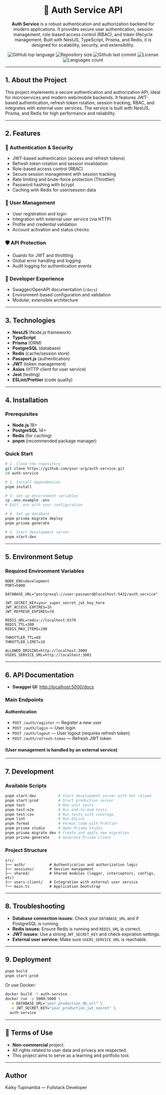 <div align="center">

# 🔐 Auth Service API

**Auth Service** is a robust authentication and authorization backend for modern applications. It provides secure user authentication, session management, role-based access control (RBAC), and token lifecycle management. Built with NestJS, TypeScript, Prisma, and Redis, it is designed for scalability, security, and extensibility.

</div>

<div align="center">

![GitHub top language](https://img.shields.io/github/languages/top/kaikyMoura/auth_service)
![Repository size](https://img.shields.io/github/repo-size/kaikyMoura/auth_service)
![Github last commit](https://img.shields.io/github/last-commit/kaikyMoura/auth_service)
![License](https://img.shields.io/badge/license-UNLICENSED-blue)
![Languages count](https://img.shields.io/github/languages/count/kaikyMoura/auth_service)

</div>

---

## 1. About the Project

This project implements a secure authentication and authorization API, ideal for microservices and modern web/mobile backends. It features JWT-based authentication, refresh token rotation, session tracking, RBAC, and integrates with external user services. The service is built with NestJS, Prisma, and Redis for high performance and reliability.

---

## 2. Features

### 🔐 Authentication & Security
- JWT-based authentication (access and refresh tokens)
- Refresh token rotation and session invalidation
- Role-based access control (RBAC)
- Secure session management with session tracking
- Rate limiting and brute-force protection (Throttler)
- Password hashing with bcrypt
- Caching with Redis for user/session data

### 👥 User Management
- User registration and login
- Integration with external user service (via HTTP)
- Profile and credential validation
- Account activation and status checks

### 🛡️ API Protection
- Guards for JWT and throttling
- Global error handling and logging
- Audit logging for authentication events

### 🧰 Developer Experience
- Swagger/OpenAPI documentation (`/docs`)
- Environment-based configuration and validation
- Modular, extensible architecture

---

## 3. Technologies

- **NestJS** (Node.js framework)
- **TypeScript**
- **Prisma** (ORM)
- **PostgreSQL** (database)
- **Redis** (cache/session store)
- **Passport.js** (authentication)
- **JWT** (token management)
- **Axios** (HTTP client for user service)
- **Jest** (testing)
- **ESLint/Prettier** (code quality)

---

## 4. Installation

### Prerequisites
- **Node.js** 18+
- **PostgreSQL** 14+
- **Redis** (for caching)
- **pnpm** (recommended package manager)

### Quick Start

```bash
# 1. Clone the repository
git clone https://github.com/your-org/auth-service.git
cd auth-service

# 2. Install dependencies
pnpm install

# 3. Set up environment variables
cp .env.example .env
# Edit .env with your configuration

# 4. Set up database
pnpm prisma migrate deploy
pnpm prisma generate

# 5. Start development server
pnpm start:dev
```

---

## 5. Environment Setup

### Required Environment Variables

```env
NODE_ENV=development
PORT=5000

DATABASE_URL="postgresql://user:password@localhost:5432/auth_service"

JWT_SECRET_KEY=your_super_secret_jwt_key_here
JWT_ACCESS_EXPIRES=1h
JWT_REFRESH_EXPIRES=7d

REDIS_URL=redis://localhost:6379
REDIS_TTL=300
REDIS_MAX_ITEMS=100

THROTTLER_TTL=60
THROTTLER_LIMIT=10

ALLOWED_ORIGINS=http://localhost:3000
USERS_SERVICE_URL=http://localhost:3001
```

---

## 6. API Documentation

- **Swagger UI:** [http://localhost:5000/docs](http://localhost:5000/docs)

### Main Endpoints

#### Authentication
- `POST /auth/register` — Register a new user
- `POST /auth/login` — User login
- `POST /auth/logout` — User logout (requires refresh token)
- `POST /auth/refresh-token` — Refresh JWT token

#### (User management is handled by an external service)

---

## 7. Development

### Available Scripts

```bash
pnpm start:dev          # Start development server with hot reload
pnpm start:prod         # Start production server
pnpm test               # Run unit tests
pnpm test:e2e           # Run end-to-end tests
pnpm test:cov           # Run tests with coverage
pnpm lint               # Run ESLint
pnpm format             # Format code with Prettier
pnpm prisma studio      # Open Prisma Studio
pnpm prisma migrate dev # Create and apply new migration
pnpm prisma generate    # Generate Prisma client
```

### Project Structure

```
src/
├── auth/           # Authentication and authorization logic
├── sessions/       # Session management
├── shared/         # Shared modules (logger, interceptors, configs, etc)
├── users-client/   # Integration with external user service
└── main.ts         # Application bootstrap
```

---

## 8. Troubleshooting

- **Database connection issues:** Check your `DATABASE_URL` and if PostgreSQL is running.
- **Redis issues:** Ensure Redis is running and `REDIS_URL` is correct.
- **JWT issues:** Use a strong `JWT_SECRET_KEY` and check expiration settings.
- **External user service:** Make sure `USERS_SERVICE_URL` is reachable.

---

## 9. Deployment

```bash
pnpm build
pnpm start:prod
```

Or use Docker:

```bash
docker build -t auth-service .
docker run -p 5000:5000 \
  -e DATABASE_URL="your_production_db_url" \
  -e JWT_SECRET_KEY="your_production_jwt_secret" \
  auth-service
```

---

## 📝 Terms of Use

- **Non-commercial** project.
- All rights related to user data and privacy are respected.
- This project aims to serve as a learning and portfolio tool.

---

## Author

Kaiky Tupinambá — Fullstack Developer
